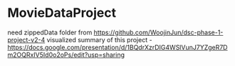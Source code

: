 # MovieDataProject


need zippedData folder from https://github.com/WoojinJun/dsc-phase-1-project-v2-4
visualized summary of this project - https://docs.google.com/presentation/d/1BQdrXzrDIG4WSlVunJ7YZgeR7Dm2OQRxIV5Id0o2oPs/edit?usp=sharing


